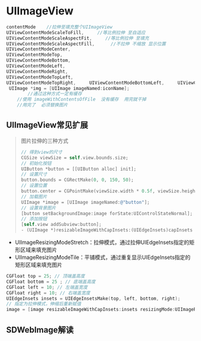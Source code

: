 # UIImageView

```objective-c
contentMode    //拉伸至填充整个UIImageView
UIViewContentModeScaleToFill,     //等比例拉伸 至自适应 
UIViewContentModeScaleAspectFit,     //等比例拉伸 至填充  
UIViewContentModeScaleAspectFill,      //不拉伸 不缩放 显示位置     
UIViewContentModeCenter,     
UIViewContentModeTop,     
UIViewContentModeBottom,     
UIViewContentModeLeft,     
UIViewContentModeRight,     
UIViewContentModeTopLeft,     
UIViewContentModeTopRight,     UIViewContentModeBottomLeft,     UIViewContentModeBottomRight, 
 UIImage *img = [UIImage imageNamed:iconName];
        //通过这种方式一定有缓存 
    //使用 imageWithContentsOfFile  没有缓存  用完就干掉 
    //用完了  必须替换图片 
```

## UIImageView常见扩展

>   图片拉伸的三种方式
>
>   ```objective-c
>   // 得到view的尺寸
>   CGSize viewSize = self.view.bounds.size;
>   // 初始化按钮
>   UIButton *button = [[UIButton alloc] init];
>   // 设置尺寸
>   button.bounds = CGRectMake(0, 0, 150, 50);
>   // 设置位置
>   button.center = CGPointMake(viewSize.width * 0.5f, viewSize.height * 0.5f);
>   // 加载图片
>   UIImage *image = [UIImage imageNamed:@"button"];
>   // 设置背景图片
>   [button setBackgroundImage:image forState:UIControlStateNormal];
>   // 添加按钮
>   [self.view addSubview:button];
>   - (UIImage *)resizableImageWithCapInsets:(UIEdgeInsets)capInsets resizingMode:(UIImageResizingMode)resizingMode
>   ```

-   UIImageResizingModeStretch：拉伸模式，通过拉伸UIEdgeInsets指定的矩形区域来填充图片
-   UIImageResizingModeTile：平铺模式，通过重复显示UIEdgeInsets指定的矩形区域来填充图片

```objective-c
CGFloat top = 25; // 顶端盖高度
CGFloat bottom = 25 ; // 底端盖高度
CGFloat left = 10; // 左端盖宽度
CGFloat right = 10; // 右端盖宽度
UIEdgeInsets insets = UIEdgeInsetsMake(top, left, bottom, right);
// 指定为拉伸模式，伸缩后重新赋值
image = [image resizableImageWithCapInsets:insets resizingMode:UIImageResizingModeStretch];
```



## SDWebImage解读